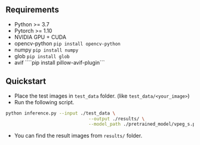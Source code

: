 ## Requirements
- Python >= 3.7
- Pytorch >= 1.10
- NVIDIA GPU + CUDA 
- opencv-python ```pip install opencv-python```
- numpy ```pip install numpy```
- glob ```pip install glob```
- avif ````pip install pillow-avif-plugin```


## Quickstart
- Place the test images in ``test_data`` folder. (like ``test_data/<your_image>``)
- Run the following script.
```bash
python inference.py --input ./test_data \
                               --output ./results/ \
                               --model_path ./pretrained_model/vpeg_s.pth
```

- You can find the result images from ```results/``` folder.
